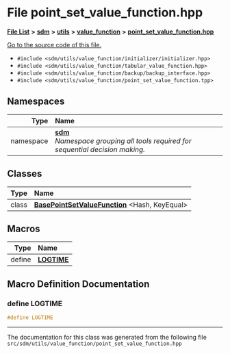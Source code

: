 
# File point\_set\_value\_function.hpp

<link rel="stylesheet" href="https://cdnjs.cloudflare.com/ajax/libs/KaTeX/0.5.1/katex.min.css">
<link rel="stylesheet" href="https://cdn.jsdelivr.net/github-markdown-css/2.2.1/github-markdown.css"/>



[**File List**](files.md) **>** [**sdm**](dir_ae1b8d8c3d2627954ba53c22978558f0.md) **>** [**utils**](dir_d5f9b32a4b7e3085fe36bb5e85e812de.md) **>** [**value\_function**](dir_9190e49f25bb1396e1fb4a6f0beec9b4.md) **>** [**point\_set\_value\_function.hpp**](point__set__value__function_8hpp.md)

[Go to the source code of this file.](point__set__value__function_8hpp_source.md)



* `#include <sdm/utils/value_function/initializer/initializer.hpp>`
* `#include <sdm/utils/value_function/tabular_value_function.hpp>`
* `#include <sdm/utils/value_function/backup/backup_interface.hpp>`
* `#include <sdm/utils/value_function/point_set_value_function.tpp>`









## Namespaces

| Type | Name |
| ---: | :--- |
| namespace | [**sdm**](namespacesdm.md) <br>_Namespace grouping all tools required for sequential decision making._  |

## Classes

| Type | Name |
| ---: | :--- |
| class | [**BasePointSetValueFunction**](classsdm_1_1BasePointSetValueFunction.md) &lt;Hash, KeyEqual&gt;<br> |












## Macros

| Type | Name |
| ---: | :--- |
| define  | [**LOGTIME**](point__set__value__function_8hpp.md#define-logtime)  <br> |

## Macro Definition Documentation



### define LOGTIME 


```cpp
#define LOGTIME 
```



------------------------------
The documentation for this class was generated from the following file `src/sdm/utils/value_function/point_set_value_function.hpp`